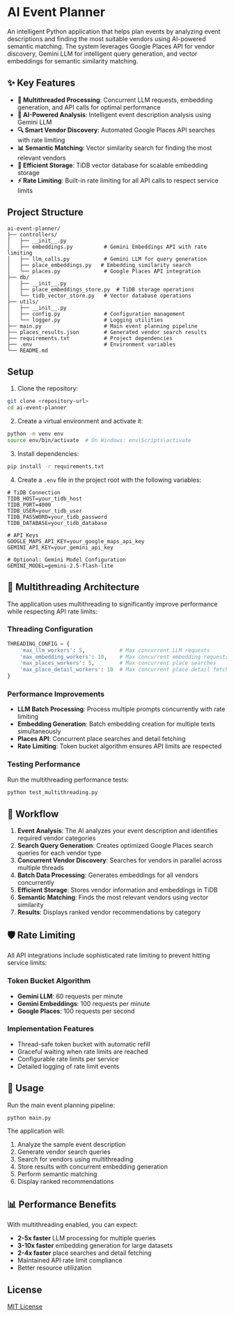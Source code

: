 # AI Event Planner

An intelligent Python application that helps plan events by analyzing event descriptions and finding the most suitable vendors using AI-powered semantic matching. The system leverages Google Places API for vendor discovery, Gemini LLM for intelligent query generation, and vector embeddings for semantic similarity matching.

## ✨ Key Features

- **🚀 Multithreaded Processing**: Concurrent LLM requests, embedding generation, and API calls for optimal performance
- **🎯 AI-Powered Analysis**: Intelligent event description analysis using Gemini LLM
- **🔍 Smart Vendor Discovery**: Automated Google Places API searches with rate limiting
- **📊 Semantic Matching**: Vector similarity search for finding the most relevant vendors
- **💾 Efficient Storage**: TiDB vector database for scalable embedding storage
- **⚡ Rate Limiting**: Built-in rate limiting for all API calls to respect service limits

## Project Structure

```
ai-event-planner/
├── controllers/
│   ├── __init__.py
│   ├── embeddings.py          # Gemini Embeddings API with rate limiting
│   ├── llm_calls.py           # Gemini LLM for query generation
│   ├── place_embeddings.py   # Embedding similarity search
│   └── places.py              # Google Places API integration
├── db/
│   ├── __init__.py
│   ├── place_embeddings_store.py  # TiDB storage operations
│   └── tidb_vector_store.py   # Vector database operations
├── utils/
│   ├── __init__.py
│   ├── config.py              # Configuration management
│   └── logger.py              # Logging utilities
├── main.py                    # Main event planning pipeline
├── places_results.json        # Generated vendor search results
├── requirements.txt           # Project dependencies
├── .env                       # Environment variables
└── README.md
```

## Setup

1. Clone the repository:
```bash
git clone <repository-url>
cd ai-event-planner
```

2. Create a virtual environment and activate it:
```bash
python -m venv env
source env/bin/activate  # On Windows: env\Scripts\activate
```

3. Install dependencies:
```bash
pip install -r requirements.txt
```

4. Create a `.env` file in the project root with the following variables:
```env
# TiDB Connection
TIDB_HOST=your_tidb_host
TIDB_PORT=4000
TIDB_USER=your_tidb_user
TIDB_PASSWORD=your_tidb_password
TIDB_DATABASE=your_tidb_database

# API Keys
GOOGLE_MAPS_API_KEY=your_google_maps_api_key
GEMINI_API_KEY=your_gemini_api_key

# Optional: Gemini Model Configuration
GEMINI_MODEL=gemini-2.5-flash-lite
```


## 🔧 Multithreading Architecture

The application uses multithreading to significantly improve performance while respecting API rate limits:

### Threading Configuration
```python
THREADING_CONFIG = {
    'max_llm_workers': 5,           # Max concurrent LLM requests
    'max_embedding_workers': 10,    # Max concurrent embedding requests  
    'max_places_workers': 5,        # Max concurrent place searches
    'max_place_detail_workers': 10  # Max concurrent place detail fetches
}
```

### Performance Improvements
- **LLM Batch Processing**: Process multiple prompts concurrently with rate limiting
- **Embedding Generation**: Batch embedding creation for multiple texts simultaneously
- **Places API**: Concurrent place searches and detail fetching
- **Rate Limiting**: Token bucket algorithm ensures API limits are respected

### Testing Performance
Run the multithreading performance tests:
```bash
python test_multithreading.py
```

## 🔄 Workflow

1. **Event Analysis**: The AI analyzes your event description and identifies required vendor categories
2. **Search Query Generation**: Creates optimized Google Places search queries for each vendor type  
3. **Concurrent Vendor Discovery**: Searches for vendors in parallel across multiple threads
4. **Batch Data Processing**: Generates embeddings for all vendors concurrently
5. **Efficient Storage**: Stores vendor information and embeddings in TiDB
6. **Semantic Matching**: Finds the most relevant vendors using vector similarity
7. **Results**: Displays ranked vendor recommendations by category


## 🛡️ Rate Limiting

All API integrations include sophisticated rate limiting to prevent hitting service limits:

### Token Bucket Algorithm
- **Gemini LLM**: 60 requests per minute
- **Gemini Embeddings**: 100 requests per minute  
- **Google Places**: 100 requests per second

### Implementation Features
- Thread-safe token bucket with automatic refill
- Graceful waiting when rate limits are reached
- Configurable rate limits per service
- Detailed logging of rate limit events

## 🚀 Usage

Run the main event planning pipeline:
```bash
python main.py
```

The application will:
1. Analyze the sample event description
2. Generate vendor search queries
3. Search for vendors using multithreading
4. Store results with concurrent embedding generation
5. Perform semantic matching
6. Display ranked recommendations

## 📊 Performance Benefits

With multithreading enabled, you can expect:
- **2-5x faster** LLM processing for multiple queries
- **3-10x faster** embedding generation for large datasets
- **2-4x faster** place searches and detail fetching
- Maintained API rate limit compliance
- Better resource utilization

## License

[MIT License](LICENSE)
